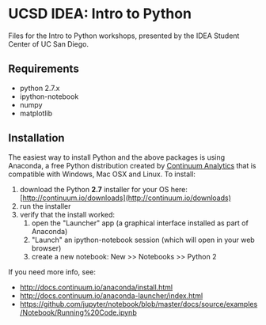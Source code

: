 # UCSD IDEA: Intro to Python
Files for the Intro to Python workshops, presented by the IDEA Student Center of UC San Diego.

## Requirements
- python 2.7.x
- ipython-notebook
- numpy
- matplotlib

## Installation
The easiest way to install Python and the above packages is using Anaconda, a free Python distribution created by [Continuum Analytics](http://continuum.io/) that is compatible with Windows, Mac OSX and Linux. To install:

1. download the Python **2.7** installer for your OS here: [http://continuum.io/downloads](http://continuum.io/downloads)
2. run the installer
3. verify that the install worked:
    1. open the "Launcher" app (a graphical interface installed as part of Anaconda)
    2. "Launch" an ipython-notebook session (which will open in your web browser)
    3. create a new notebook: New >> Notebooks >> Python 2


If you need more info, see:
- http://docs.continuum.io/anaconda/install.html
- http://docs.continuum.io/anaconda-launcher/index.html
- https://github.com/jupyter/notebook/blob/master/docs/source/examples/Notebook/Running%20Code.ipynb
